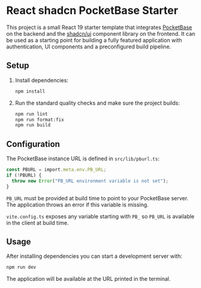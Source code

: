 # React shadcn PocketBase Starter

This project is a small React 19 starter template that integrates [PocketBase](https://pocketbase.io) on the backend and the [shadcn/ui](https://ui.shadcn.com/) component library on the frontend. It can be used as a starting point for building a fully featured application with authentication, UI components and a preconfigured build pipeline.

## Setup

1. Install dependencies:

   ```bash
   npm install
   ```

2. Run the standard quality checks and make sure the project builds:

   ```bash
   npm run lint
   npm run format:fix
   npm run build
   ```

## Configuration

The PocketBase instance URL is defined in `src/lib/pburl.ts`:

```ts
const PBURL = import.meta.env.PB_URL;
if (!PBURL) {
  throw new Error("PB_URL environment variable is not set");
}
```

`PB_URL` must be provided at build time to point to your PocketBase server.
The application throws an error if this variable is missing.

`vite.config.ts` exposes any variable starting with `PB_` so `PB_URL` is
available in the client at build time.

## Usage

After installing dependencies you can start a development server with:

```bash
npm run dev
```

The application will be available at the URL printed in the terminal.
